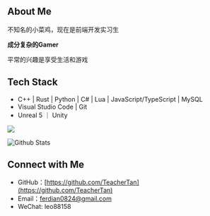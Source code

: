 ## About Me

不知名的小菜鸡，现在是前端开发实习生

**成分复杂的Gamer**

平常的兴趣是享受生活和游戏

## Tech Stack

- C++ | Rust | Python | C# | Lua | JavaScript/TypeScript | MySQL
- Visual Studio Code | Git
- Unreal 5 ｜ Unity

![](https://github-profile-trophy.vercel.app/?username=TeacherTan)

![Github Stats](https://github-readme-stats.vercel.app/api?username=TeacherTan&include_all_commits=true&count_private=true&show_icons=true&line_height=20)

## Connect with Me

- GitHub：[https://github.com/TeacherTan](https://github.com/TeacherTan)
- Email：[ferdian0824@gmail.com](ferdian0824@gmail.com)
- WeChat: leo88158
